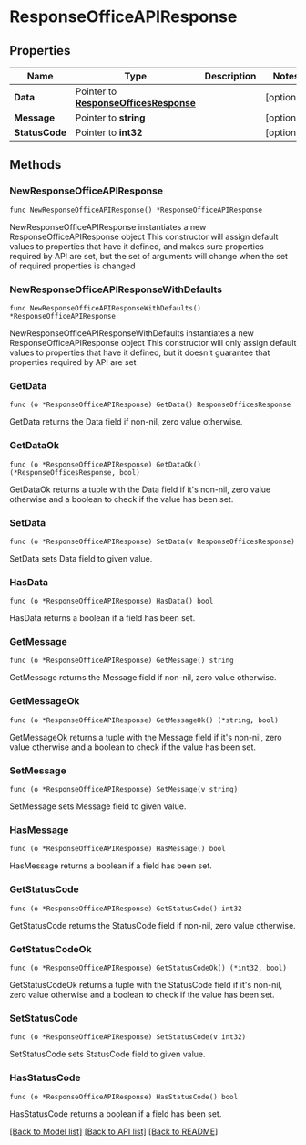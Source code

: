 # ResponseOfficeAPIResponse

## Properties

Name | Type | Description | Notes
------------ | ------------- | ------------- | -------------
**Data** | Pointer to [**ResponseOfficesResponse**](ResponseOfficesResponse.md) |  | [optional] 
**Message** | Pointer to **string** |  | [optional] 
**StatusCode** | Pointer to **int32** |  | [optional] 

## Methods

### NewResponseOfficeAPIResponse

`func NewResponseOfficeAPIResponse() *ResponseOfficeAPIResponse`

NewResponseOfficeAPIResponse instantiates a new ResponseOfficeAPIResponse object
This constructor will assign default values to properties that have it defined,
and makes sure properties required by API are set, but the set of arguments
will change when the set of required properties is changed

### NewResponseOfficeAPIResponseWithDefaults

`func NewResponseOfficeAPIResponseWithDefaults() *ResponseOfficeAPIResponse`

NewResponseOfficeAPIResponseWithDefaults instantiates a new ResponseOfficeAPIResponse object
This constructor will only assign default values to properties that have it defined,
but it doesn't guarantee that properties required by API are set

### GetData

`func (o *ResponseOfficeAPIResponse) GetData() ResponseOfficesResponse`

GetData returns the Data field if non-nil, zero value otherwise.

### GetDataOk

`func (o *ResponseOfficeAPIResponse) GetDataOk() (*ResponseOfficesResponse, bool)`

GetDataOk returns a tuple with the Data field if it's non-nil, zero value otherwise
and a boolean to check if the value has been set.

### SetData

`func (o *ResponseOfficeAPIResponse) SetData(v ResponseOfficesResponse)`

SetData sets Data field to given value.

### HasData

`func (o *ResponseOfficeAPIResponse) HasData() bool`

HasData returns a boolean if a field has been set.

### GetMessage

`func (o *ResponseOfficeAPIResponse) GetMessage() string`

GetMessage returns the Message field if non-nil, zero value otherwise.

### GetMessageOk

`func (o *ResponseOfficeAPIResponse) GetMessageOk() (*string, bool)`

GetMessageOk returns a tuple with the Message field if it's non-nil, zero value otherwise
and a boolean to check if the value has been set.

### SetMessage

`func (o *ResponseOfficeAPIResponse) SetMessage(v string)`

SetMessage sets Message field to given value.

### HasMessage

`func (o *ResponseOfficeAPIResponse) HasMessage() bool`

HasMessage returns a boolean if a field has been set.

### GetStatusCode

`func (o *ResponseOfficeAPIResponse) GetStatusCode() int32`

GetStatusCode returns the StatusCode field if non-nil, zero value otherwise.

### GetStatusCodeOk

`func (o *ResponseOfficeAPIResponse) GetStatusCodeOk() (*int32, bool)`

GetStatusCodeOk returns a tuple with the StatusCode field if it's non-nil, zero value otherwise
and a boolean to check if the value has been set.

### SetStatusCode

`func (o *ResponseOfficeAPIResponse) SetStatusCode(v int32)`

SetStatusCode sets StatusCode field to given value.

### HasStatusCode

`func (o *ResponseOfficeAPIResponse) HasStatusCode() bool`

HasStatusCode returns a boolean if a field has been set.


[[Back to Model list]](../README.md#documentation-for-models) [[Back to API list]](../README.md#documentation-for-api-endpoints) [[Back to README]](../README.md)


